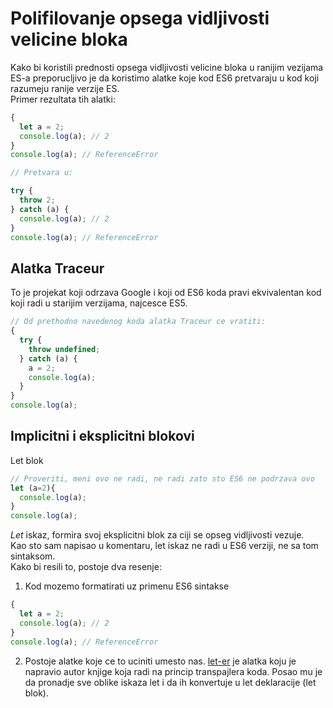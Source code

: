 # Polifilovanje opsega vidljivosti velicine bloka

Kako bi koristili prednosti opsega vidljivosti velicine bloka u ranijim vezijama ES-a preporucljivo je da koristimo alatke koje kod ES6 pretvaraju u kod koji razumeju ranije verzije ES.<br>
Primer rezultata tih alatki:

```js
{
  let a = 2;
  console.log(a); // 2
}
console.log(a); // ReferenceError

// Pretvara u:

try {
  throw 2;
} catch (a) {
  console.log(a); // 2
}
console.log(a); // ReferenceError
```

## Alatka Traceur

To je projekat koji odrzava Google i koji od ES6 koda pravi ekvivalentan kod koji radi u starijim verzijama, najcesce ES5.

```js
// Od prethodno navedenog koda alatka Traceur ce vratiti:
{
  try {
    throw undefined;
  } catch (a) {
    a = 2;
    console.log(a);
  }
}
console.log(a);
```

## Implicitni i eksplicitni blokovi

Let blok

```js
// Proveriti, meni ovo ne radi, ne radi zato sto ES6 ne podrzava ovo
let (a=2){
  console.log(a);
}
console.log(a);
```

_Let_ iskaz, formira svoj eksplicitni blok za ciji se opseg vidljivosti vezuje.<br>
Kao sto sam napisao u komentaru, let iskaz ne radi u ES6 verziji, ne sa tom sintaksom.<br>
Kako bi resili to, postoje dva resenje:

1. Kod mozemo formatirati uz primenu ES6 sintakse

```js
{
  let a = 2;
  console.log(a); // 2
}
console.log(a); // ReferenceError
```

2. Postoje alatke koje ce to uciniti umesto nas. [let-er](https://github.com/getify/let-er) je alatka koju je napravio autor knjige koja radi na princip transpajlera koda. Posao mu je da pronadje sve oblike iskaza let i da ih konvertuje u let deklaracije (let blok).
